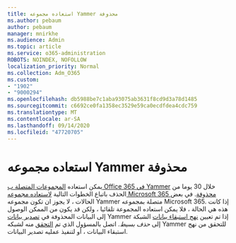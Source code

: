 ```yaml
---
title: استعاده مجموعه Yammer محذوفة
ms.author: pebaum
author: pebaum
manager: mnirkhe
ms.audience: Admin
ms.topic: article
ms.service: o365-administration
ROBOTS: NOINDEX, NOFOLLOW
localization_priority: Normal
ms.collection: Adm_O365
ms.custom:
- "1902"
- "9000294"
ms.openlocfilehash: db5988be7c1aba93075ab3631f8cd9d3a78d1485
ms.sourcegitcommit: c6692ce0fa1358ec3529e59ca0ecdfdea4cdc759
ms.translationtype: MT
ms.contentlocale: ar-SA
ms.lasthandoff: 09/14/2020
ms.locfileid: "47720705"
---
```

# <a name="restore-a-deleted-yammer-group"></a>استعاده مجموعه Yammer محذوفة

يمكن استعاده [المجموعات المتصلة ب Office 365 في Yammer](https://docs.microsoft.com/yammer/manage-yammer-groups/yammer-and-office-365-groups) خلال 30 يوما من الحذف باتباع الخطوات التالية [لاستعاده مجموعه Microsoft 365 محذوفة](https://docs.microsoft.com/microsoft-365/admin/create-groups/restore-deleted-group).
في بعض الحالات ، لا يجوز ان تكون مجموعه Yammer متصلة بمجموعه Microsoft 365. إذا كانت هذه هي الحالة ، فلا يمكن استعاده المجموعة تلقائيا ، ولكن قد يكون من الممكن الوصول إلى البيانات المحذوفة في [تصدير بيانات](https://docs.microsoft.com/yammer/manage-security-and-compliance/export-yammer-enterprise-data) Yammer إذا تم تعيين [نهج استبقاء بيانات](https://docs.microsoft.com/yammer/manage-security-and-compliance/manage-data-compliance) الشبكة إلى *حذف بسيط*. اتصل بالمسؤول الذي تم [التحقق](https://docs.microsoft.com/yammer/manage-yammer-users/manage-yammer-admins) منه لشبكه Yammer للتحقق من نهج استبقاء البيانات ، أو لتنفيذ عمليه تصدير البيانات.
